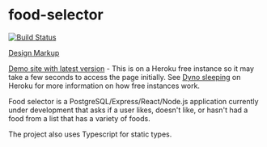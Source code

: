 # food-selector
[![Build Status](https://travis-ci.org/ajohnson25/food-selector.svg?branch=master)](https://travis-ci.org/ajohnson25/food-selector)

<p><a href="https://www.figma.com/proto/QcnpcpCPR9zDqoQrdHv6ol/Food-Selector?embed_host=share&node-id=14%3A16&scaling=min-zoom">Design Markup</a></p>
<p><a href="https://chromative-food-selector.herokuapp.com/">Demo site with latest version</a> - This is on a Heroku free instance so it may take a few seconds to access the page initially.  See <a href="https://devcenter.heroku.com/articles/free-dyno-hours#dyno-sleeping">Dyno sleeping</a> on Heroku for more information on how free instances work.</p>

Food selector is a PostgreSQL/Express/React/Node.js application currently under development that asks if a user likes, doesn't like, or hasn't had a food from a list that has a variety of foods.

The project also uses Typescript for static types.
